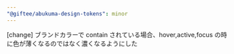 ```yaml
---
"@giftee/abukuma-design-tokens": minor
---
```


[change] ブランドカラーで contain されている場合、hover,active,focus の時に色が薄くなるのではなく濃くなるようにした
